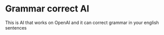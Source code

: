 # Grammar correct AI
This is AI that works on OpenAI and it can correct grammar in your english sentences
